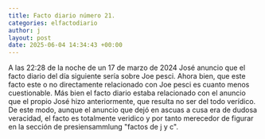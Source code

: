 ```yaml
---
title: Facto diario número 21.
categories: elfactodiario
author: j
layout: post
date: 2025-06-04 14:34:43 +00:00
---
```

A las 22:28 de la noche de un 17 de marzo de 2024 José anuncio que el facto diario del día siguiente sería sobre Joe pesci. Ahora bien, que este facto este o no directamente relacionado con Joe pesci es cuanto menos cuestionable. Más bien el facto diario estaba relacionado con el anuncio que el propio José hizo anteriormente, que resulta no ser del todo verídico. De este modo, aunque el anuncio que dejó en ascuas a cusa era de dudosa veracidad, el facto es totalmente veridico y por tanto merecedor de figurar en la sección de presiensammlung "factos de j y c".

